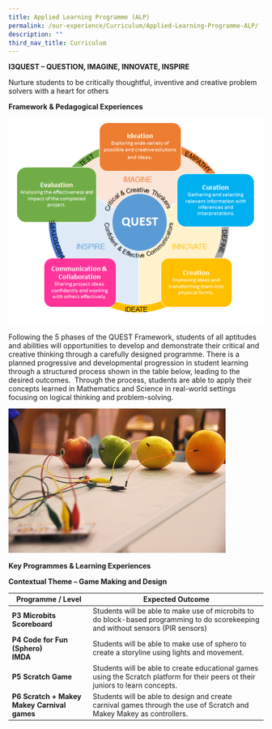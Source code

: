 ```yaml
---
title: Applied Learning Programme (ALP)
permalink: /our-experience/Curriculum/Applied-Learning-Programme-ALP/
description: ""
third_nav_title: Curriculum
---
```

**I3QUEST – QUESTION, IMAGINE, INNOVATE, INSPIRE**

Nurture students to be critically thoughtful, inventive and creative problem solvers with a heart for others

**Framework & Pedagogical Experiences**

![](/images/ALP%20-%20Logo.png)

Following the 5 phases of the QUEST Framework, students of all aptitudes and abilities will opportunities to develop and demonstrate their critical and creative thinking through a carefully designed programme. There is a planned progressive and developmental progression in student learning through a structured process shown in the table below, leading to the desired outcomes.  Through the process, students are able to apply their concepts learned in Mathematics and Science in real-world settings focusing on logical thinking and problem-solving.

![](/images/ALP%20-%20Pic%201.png)

**Key Programmes & Learning Experiences**

**Contextual Theme – Game Making and Design**



| Programme / Level | Expected Outcome | 
| -------- | -------- |
| **P3 Microbits Scoreboard**     | Students will be able to make use of microbits to do block-based programming to do scorekeeping and without sensors (PIR sensors)     | 
| **P4 Code for Fun (Sphero)  <br> IMDA** | Students will be able to make use of sphero to create a storyline using lights and movement.
| **P5 Scratch Game** | Students will be able to create educational games using the Scratch platform for their peers ot their juniors to learn concepts.
| **P6 Scratch + Makey Makey Carnival games** | Students will be able to design and create carnival games through the use of Scratch and Makey Makey as controllers.